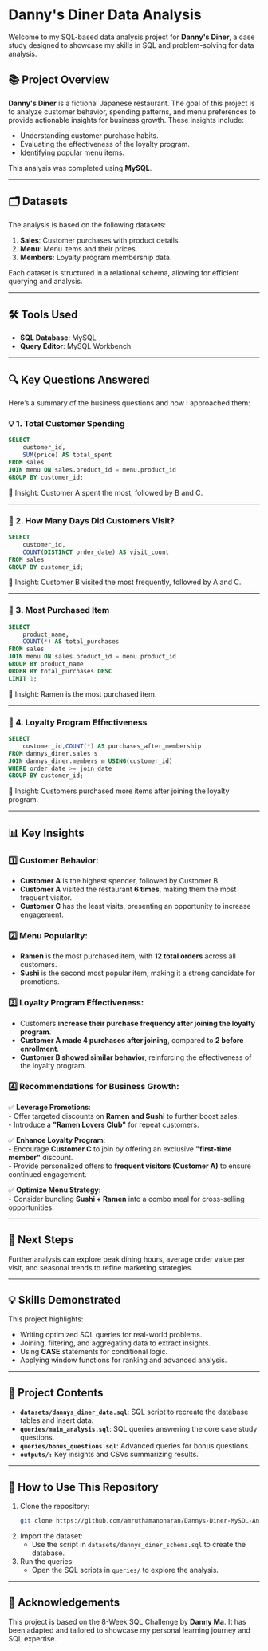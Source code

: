 # Danny's Diner Data Analysis

Welcome to my SQL-based data analysis project for **Danny's Diner**, a case study designed to showcase my skills in SQL and problem-solving for data analysis.


                    
## 📚 Project Overview
**Danny's Diner** is a fictional Japanese restaurant. The goal of this project is to analyze customer behavior, spending patterns, and menu preferences to provide actionable insights for business growth. These insights include:
- Understanding customer purchase habits.
- Evaluating the effectiveness of the loyalty program.
- Identifying popular menu items.

This analysis was completed using **MySQL**.

---

## 🗂️ Datasets
The analysis is based on the following datasets:
1. **Sales**: Customer purchases with product details.
2. **Menu**: Menu items and their prices.
3. **Members**: Loyalty program membership data.

Each dataset is structured in a relational schema, allowing for efficient querying and analysis.

---

## 🛠️ Tools Used
- **SQL Database**: MySQL
- **Query Editor**: MySQL Workbench

---

## 🔍 Key Questions Answered

Here’s a summary of the business questions and how I approached them:

### 💡 1. Total Customer Spending
```sql
SELECT 
    customer_id, 
    SUM(price) AS total_spent
FROM sales
JOIN menu ON sales.product_id = menu.product_id
GROUP BY customer_id;
```
📌 Insight: Customer A spent the most, followed by B and C.

---

### 📅 2. How Many Days Did Customers Visit?
```sql
SELECT 
    customer_id, 
    COUNT(DISTINCT order_date) AS visit_count
FROM sales
GROUP BY customer_id;
```
📌 Insight: Customer B visited the most frequently, followed by A and C.

---

### 🍣 3. Most Purchased Item
```sql
SELECT 
    product_name, 
    COUNT(*) AS total_purchases
FROM sales
JOIN menu ON sales.product_id = menu.product_id
GROUP BY product_name
ORDER BY total_purchases DESC
LIMIT 1;
```
📌 Insight: Ramen is the most purchased item.

---
### 🎁 4. Loyalty Program Effectiveness
```sql
SELECT 
    customer_id,COUNT(*) AS purchases_after_membership
FROM dannys_diner.sales s
JOIN dannys_diner.members m USING(customer_id)
WHERE order_date >= join_date
GROUP BY customer_id;
```
📌 Insight: Customers purchased more items after joining the loyalty program.

---

## 📊 Key Insights 

### 1️⃣ Customer Behavior:
- **Customer A** is the highest spender, followed by Customer B.
- **Customer A** visited the restaurant **6 times**, making them the most frequent visitor.
- **Customer C** has the least visits, presenting an opportunity to increase engagement.

### 2️⃣ Menu Popularity:
- **Ramen** is the most purchased item, with **12 total orders** across all customers.
- **Sushi** is the second most popular item, making it a strong candidate for promotions.

### 3️⃣ Loyalty Program Effectiveness:
- Customers **increase their purchase frequency after joining the loyalty program**.
- **Customer A made 4 purchases after joining**, compared to **2 before enrollment**.
- **Customer B showed similar behavior**, reinforcing the effectiveness of the loyalty program.

### 4️⃣ Recommendations for Business Growth:
  ✅ **Leverage Promotions**:  
     - Offer targeted discounts on **Ramen and Sushi** to further boost sales.  
     - Introduce a **"Ramen Lovers Club"** for repeat customers.  
  
  ✅ **Enhance Loyalty Program**:  
     - Encourage **Customer C** to join by offering an exclusive **"first-time member"** discount.  
     - Provide personalized offers to **frequent visitors (Customer A)** to ensure continued engagement.
  
  ✅ **Optimize Menu Strategy**:  
     - Consider bundling **Sushi + Ramen** into a combo meal for cross-selling opportunities.  

---
## 🚀 Next Steps
Further analysis can explore peak dining hours, average order value per visit, and seasonal trends to refine marketing strategies.

---

## 💡 Skills Demonstrated
This project highlights:
- Writing optimized SQL queries for real-world problems.
- Joining, filtering, and aggregating data to extract insights.
- Using **CASE** statements for conditional logic.
- Applying window functions for ranking and advanced analysis.

---

## 📁 Project Contents
- **`datasets/dannys_diner_data.sql`**: SQL script to recreate the database tables and insert data.
- **`queries/main_analysis.sql`**: SQL queries answering the core case study questions.
- **`queries/bonus_questions.sql`**: Advanced queries for bonus questions.
- **`outputs/:`** Key insights and CSVs summarizing results.

---

## 🚀 How to Use This Repository
1. Clone the repository:
   ```bash
   git clone https://github.com/amruthamanoharan/Dannys-Diner-MySQL-Analysis.git
   ```
2. Import the dataset:
    - Use the script in `datasets/dannys_diner_schema.sql` to create the database.
3. Run the queries:
    - Open the SQL scripts in `queries/` to explore the analysis.
---

## 🌟 Acknowledgements
This project is based on the 8-Week SQL Challenge by **Danny Ma**. It has been adapted and tailored to showcase my personal learning journey and SQL expertise.


